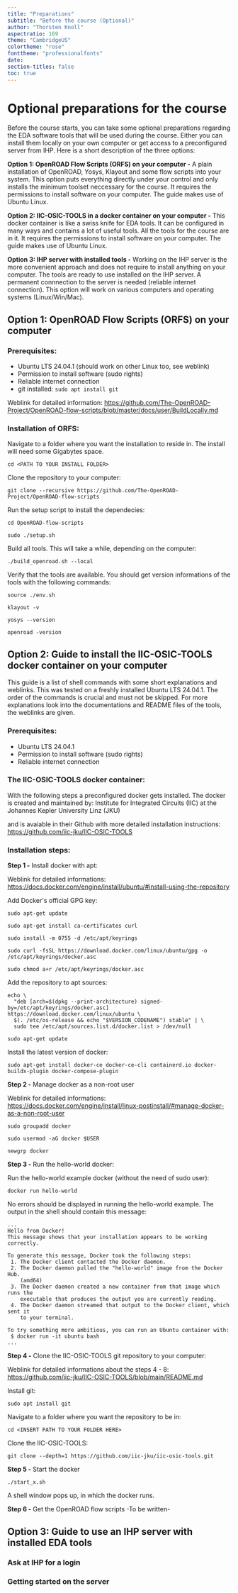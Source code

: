 ```yaml
---
title: "Preparations"
subtitle: "Before the course (Optional)"
author: "Thorsten Knoll"
aspectratio: 169
theme: "CambridgeUS"
colortheme: "rose"
fonttheme: "professionalfonts"
date:
section-titles: false
toc: true
---
```


# Optional preparations for the course
Before the course starts, you can take some optional preparations regarding the EDA software tools that will be used during the course. Either you can install them locally on your own computer or get access to a preconfigured server from IHP. Here is a short description of the three options:

**Option 1: OpenROAD Flow Scripts (ORFS) on your computer -**
A plain installation of OpenROAD, Yosys, Klayout and some flow scripts into your system. This option puts everything directly under your control and only installs the minimum toolset neccessary for the course. It requires the permissions to install software on your computer. The guide makes use of Ubuntu Linux.

**Option 2: IIC-OSIC-TOOLS in a docker container on your computer -** This docker container is like a swiss knife for EDA tools. It can be configured in many ways and contains a lot of useful tools. All the tools for the course are in it. It requires the permissions to install software on your computer. The guide makes use of Ubuntu Linux.

**Option 3: IHP server with installed tools -** Working on the IHP server is the more convenient approach and does not require to install anything on your computer. The tools are ready to use installed on the IHP server. A permanent connnection to the server is needed (reliable internet connection). This option will work on various computers and operating systems (Linux/Win/Mac).

## Option 1: OpenROAD Flow Scripts (ORFS) on your computer 

### Prerequisites:
* Ubuntu LTS 24.04.1 (should work on other Linux too, see weblink)
* Permission to install software (sudo rights)
* Reliable internet connection
* git installed: ```sudo apt install git```

Weblink for detailed information:
https://github.com/The-OpenROAD-Project/OpenROAD-flow-scripts/blob/master/docs/user/BuildLocally.md

### Installation of ORFS:
Navigate to a folder where you want the installation to reside in. The install will need some Gigabytes space.
```
cd <PATH TO YOUR INSTALL FOLDER>
```

Clone the repository to your computer:

```
git clone --recursive https://github.com/The-OpenROAD-Project/OpenROAD-flow-scripts
```

Run the setup script to install the dependecies:
```
cd OpenROAD-flow-scripts
```
```
sudo ./setup.sh
```

Build all tools. This will take a while, depending on the computer:
```
./build_openroad.sh --local
```

Verify that the tools are available. You should get version informations of the tools with the following commands:
```
source ./env.sh
```
```
klayout -v
```
```
yosys --version
```
```
openroad -version
```

## Option 2: Guide to install the IIC-OSIC-TOOLS docker container on your computer
This guide is a list of shell commands with some short explanations and weblinks. This was tested on a freshly installed Ubuntu LTS 24.04.1. The order of the commands is crucial and must not be skipped. For more explanations look into the documentations and README files of the tools, the weblinks are given.

### Prerequisites:
* Ubuntu LTS 24.04.1
* Permission to install software (sudo rights)
* Reliable internet connection

### The IIC-OSIC-TOOLS docker container:
With the following steps a preconfigured docker gets installed. The docker is created and maintained by:
Institute for Integrated Circuits (IIC) at the Johannes Kepler University Linz (JKU)

and is avaiable in their Github with more detailed installation instructions:
https://github.com/iic-jku/IIC-OSIC-TOOLS

### Installation steps:
**Step 1 -** Install docker with apt:

Weblink for detailed informations: 
https://docs.docker.com/engine/install/ubuntu/#install-using-the-repository

Add Docker's official GPG key:
```
sudo apt-get update
```
```
sudo apt-get install ca-certificates curl
```
```
sudo install -m 0755 -d /etc/apt/keyrings
```
```
sudo curl -fsSL https://download.docker.com/linux/ubuntu/gpg -o /etc/apt/keyrings/docker.asc
```
```
sudo chmod a+r /etc/apt/keyrings/docker.asc
```

Add the repository to apt sources:
```
echo \
  "deb [arch=$(dpkg --print-architecture) signed-by=/etc/apt/keyrings/docker.asc] https://download.docker.com/linux/ubuntu \
  $(. /etc/os-release && echo "$VERSION_CODENAME") stable" | \
  sudo tee /etc/apt/sources.list.d/docker.list > /dev/null
```
```
sudo apt-get update
```

Install the latest version of docker:
```
sudo apt-get install docker-ce docker-ce-cli containerd.io docker-buildx-plugin docker-compose-plugin
```

**Step 2 -** Manage docker as a non-root user

Weblink for detailed informations:
https://docs.docker.com/engine/install/linux-postinstall/#manage-docker-as-a-non-root-user

```
sudo groupadd docker
```
```
sudo usermod -aG docker $USER
```
```
newgrp docker
```

**Step 3 -** Run the hello-world docker:

Run the hello-world example docker (without the need of sudo user):
```
docker run hello-world
```

No errors should be displayed in running the hello-world example. The output in the shell should contain this message:
```
...
Hello from Docker!
This message shows that your installation appears to be working correctly.

To generate this message, Docker took the following steps:
 1. The Docker client contacted the Docker daemon.
 2. The Docker daemon pulled the "hello-world" image from the Docker Hub.
    (amd64)
 3. The Docker daemon created a new container from that image which runs the
    executable that produces the output you are currently reading.
 4. The Docker daemon streamed that output to the Docker client, which sent it
    to your terminal.

To try something more ambitious, you can run an Ubuntu container with:
 $ docker run -it ubuntu bash
...
```


**Step 4 -** Clone the IIC-OSIC-TOOLS git repository to your computer:

Weblink for detailed informations about the steps 4 - 8:
https://github.com/iic-jku/IIC-OSIC-TOOLS/blob/main/README.md


Install git:
```
sudo apt install git
```

Navigate to a folder where you want the repository to be in:
```
cd <INSERT PATH TO YOUR FOLDER HERE>
```

Clone the IIC-OSIC-TOOLS:
```
git clone --depth=1 https://github.com/iic-jku/iic-osic-tools.git
```

**Step 5 -** Start the docker
```
./start_x.sh
```
A shell window pops up, in which the docker runs. 

**Step 6 -** Get the OpenROAD flow scripts
-To be written-

## Option 3: Guide to use an IHP server with installed EDA tools
### Ask at IHP for a login
### Getting started on the server

